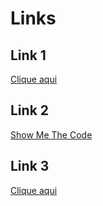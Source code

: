 # Links

## Link 1

[Clique aqui](https://showmethecode.com.br)

## Link 2

[Show Me The Code](https://showmethecode.com.br "Blog")

## Link 3

[Clique aqui][site-url]

[site-url]: https://showmethecode.com.br
